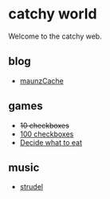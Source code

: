 # catchy world

Welcome to the catchy web.

## blog

- [maunzCache](./blog/maunzCache/hi.md)

## games

- ~~10 checkboxes~~
- [100 checkboxes](./games/100-checkboxes.md)
- [Decide what to eat](./games/decide-what-to-eat.md)

## music

- [strudel](./music/strudel.md)
